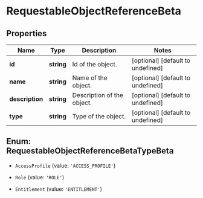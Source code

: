 # RequestableObjectReferenceBeta

## Properties

Name | Type | Description | Notes
------------ | ------------- | ------------- | -------------
**id** | **string** | Id of the object. | [optional] [default to undefined]
**name** | **string** | Name of the object. | [optional] [default to undefined]
**description** | **string** | Description of the object. | [optional] [default to undefined]
**type** | **string** | Type of the object. | [optional] [default to undefined]



## Enum: RequestableObjectReferenceBetaTypeBeta


* `AccessProfile` (value: `'ACCESS_PROFILE'`)

* `Role` (value: `'ROLE'`)

* `Entitlement` (value: `'ENTITLEMENT'`)



